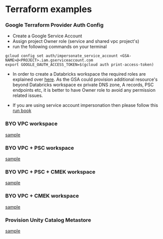 # Terraform examples

### Google Terraform Provider Auth Config
- Create a Google Service Account
- Assign project Owner role (service and shared vpc project's)
- run the following commands on your terminal
```
gcloud config set auth/impersonate_service_account <GSA-NAME>@<PROJECT>.iam.gserviceaccount.com
export GOOGLE_OAUTH_ACCESS_TOKEN=$(gcloud auth print-access-token)
```
- In order to create a Databricks workspace the required roles are explained over [here](https://docs.gcp.databricks.com/administration-guide/cloud-configurations/gcp/customer-managed-vpc.html#role-requirements). As the GSA could provision additional resource's beyond Databricks workspace ex private DNS zone, A records, PSC endpoints etc, it is better to have Owner role to avoid any permission related issues.

- If you are using service account impersonation then please follow this [run book](../terraform-scripts/sa-impersonation.md)
### BYO VPC workspace
[sample](../terraform-scripts/byovpc-ws/workspace.tf)
### BYO VPC + PSC workspace
[sample](../terraform-scripts/byovpc-psc-ws/workspace.tf)
### BYO VPC + PSC + CMEK workspace
[sample](../terraform-scripts/byovpc-psc-cmek-ws/workspace.tf)
### BYO VPC + CMEK workspace
[sample](../terraform-scripts/byovpc-cmek-ws/workspace.tf)
### Provision Unity Catalog Metastore
[sample](../terraform-scripts/uc/unity.tf)